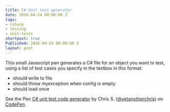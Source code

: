 ```yaml
---
title: C# Unit test generator
date: 2016-04-24 00:00:00 Z
tags:
- csharp
- testing
- unit-tests
shortpost: true
Published: 2016-04-24 00:00:00 Z
layout: post
---
```


This small Javascript pen generates a C# file for an object you want to test, using a list of test cases you specify in the textbox in this format:

- should write to file
- should throw myexception when config is empty
- should load once

<p data-height="394" data-theme-id="dark" data-slug-hash="grjQYK" data-default-tab="result" data-user="yetanotherchris" data-embed-version="2" class="codepen">See the Pen <a href="http://codepen.io/yetanotherchris/pen/grjQYK/">C# unit test code generator</a> by Chris S. (<a href="http://codepen.io/yetanotherchris">@yetanotherchris</a>) on <a href="http://codepen.io">CodePen</a>.</p>
<script async src="//assets.codepen.io//assets/embed/ei.js"></script>
